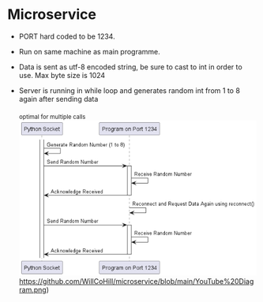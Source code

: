 # Microservice

+ PORT hard coded to be 1234.

+ Run on same machine as main programme.

+ Data is sent as utf-8 encoded string, be sure to cast to int in order to use. Max byte size is 1024

+ Server is running in while loop and generates random int from 1 to 8 again after sending data

    <sub>optimal for multiple calls</sub>
![UML Diagram of the socket process](https://github.com/WillCoHill/microservice/blob/main/YouTube%20Diagram.png)https://github.com/WillCoHill/microservice/blob/main/YouTube%20Diagram.png)
